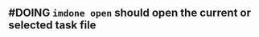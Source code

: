 ## #DOING `imdone open` should open the current or selected task file
<!-- 
#task
created:2023-10-07T18:22:56.648Z
group:"Ungrouped Tasks"
story-id:`imdone-open`-should-open-current-or-selected-task-in-editor
task-id:zJ3Ab
order:-20
branch:story/`imdone-open`-should-open-current-or-selected-task-in-editor/task/`imdone-open`-should-open-the-current-or-selected-task-file
-->